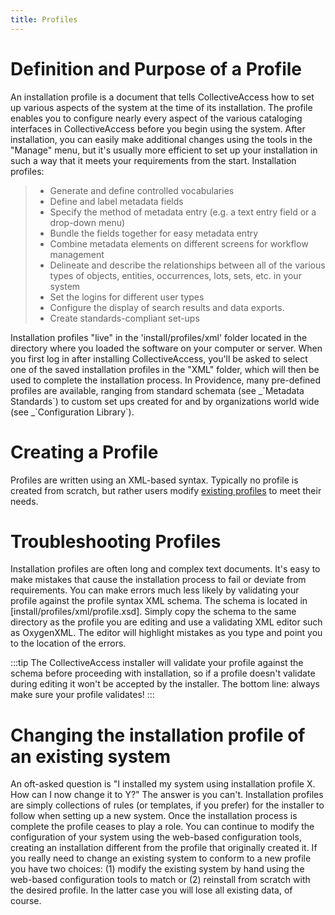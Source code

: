 ```yaml
---
title: Profiles
---
```


# Definition and Purpose of a Profile

An installation profile is a document that tells CollectiveAccess how to
set up various aspects of the system at the time of its installation.
The profile enables you to configure nearly every aspect of the various
cataloging interfaces in CollectiveAccess before you begin using the
system. After installation, you can easily make additional changes using
the tools in the \"Manage\" menu, but it\'s usually more efficient to
set up your installation in such a way that it meets your requirements
from the start. Installation profiles:

> -   Generate and define controlled vocabularies
> -   Define and label metadata fields
> -   Specify the method of metadata entry (e.g. a text entry field or a
>     drop-down menu)
> -   Bundle the fields together for easy metadata entry
> -   Combine metadata elements on different screens for workflow
>     management
> -   Delineate and describe the relationships between all of the
>     various types of objects, entities, occurrences, lots, sets, etc.
>     in your system
> -   Set the logins for different user types
> -   Configure the display of search results and data exports.
> -   Create standards-compliant set-ups

Installation profiles \"live\" in the \'install/profiles/xml\' folder
located in the directory where you loaded the software on your computer
or server. When you first log in after installing CollectiveAccess,
you\'ll be asked to select one of the saved installation profiles in the
\"XML\" folder, which will then be used to complete the installation
process. In Providence, many pre-defined profiles are available, ranging
from standard schemata (see \_\`Metadata Standards\`) to custom set ups
created for and by organizations world wide (see \_\`Configuration
Library\`).

# Creating a Profile

Profiles are written using an XML-based syntax. Typically no profile is
created from scratch, but rather users modify [existing
profiles](https://github.com/collectiveaccess/providence/tree/master/install/profiles/xml)
to meet their needs.

# Troubleshooting Profiles

Installation profiles are often long and complex text documents. It\'s
easy to make mistakes that cause the installation process to fail or
deviate from requirements. You can make errors much less likely by
validating your profile against the profile syntax XML schema. The
schema is located in [install/profiles/xml/profile.xsd].
Simply copy the schema to the same directory as the profile you are
editing and use a validating XML editor such as OxygenXML. The editor
will highlight mistakes as you type and point you to the location of the
errors.

:::tip
The CollectiveAccess installer will validate your profile against the
schema before proceeding with installation, so if a profile doesn\'t
validate during editing it won\'t be accepted by the installer. The
bottom line: always make sure your profile validates!
:::

# Changing the installation profile of an existing system

An oft-asked question is \"I installed my system using installation
profile X. How can I now change it to Y?\" The answer is you can\'t.
Installation profiles are simply collections of rules (or templates, if
you prefer) for the installer to follow when setting up a new system.
Once the installation process is complete the profile ceases to play a
role. You can continue to modify the configuration of your system using
the web-based configuration tools, creating an installation different
from the profile that originally created it. If you really need to
change an existing system to conform to a new profile you have two
choices: (1) modify the existing system by hand using the web-based
configuration tools to match or (2) reinstall from scratch with the
desired profile. In the latter case you will lose all existing data, of
course.
